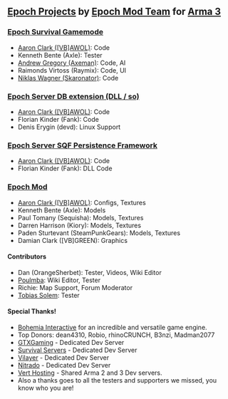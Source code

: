 ## [Epoch Projects](https://github.com/EpochModTeam) by [Epoch Mod Team](https://github.com/orgs/EpochModTeam/people) for [Arma 3](https://arma3.com/)


### [Epoch Survival Gamemode](https://github.com/EpochModTeam/Epoch)

* [Aaron Clark ([VB]AWOL)](http://epochmod.com): Code
* Kenneth Bente (Axle): Tester
* [Andrew Gregory (Axeman)](http://thefreezer.co.uk): Code, AI
* Raimonds Virtoss (Raymix): Code, UI
* [Niklas Wagner (Skaronator)](https://skaronator.com): Code

### [Epoch Server DB extension (DLL / so)](https://github.com/EpochModTeam/EpochServer)

* [Aaron Clark ([VB]AWOL)](http://epochmod.com): Code
* Florian Kinder (Fank): Code
* Denis Erygin (devd): Linux Support

### [Epoch Server SQF Persistence Framework](https://github.com/EpochModTeam/EpochServerCore)

* [Aaron Clark ([VB]AWOL)](http://epochmod.com): Code
* Florian Kinder (Fank): DLL Code

### [Epoch Mod](http://steamcommunity.com/sharedfiles/filedetails/?id=421839251)

* [Aaron Clark ([VB]AWOL)](http://epochmod.com): Configs, Textures
* Kenneth Bente (Axle): Models
* Paul Tomany (Sequisha): Models, Textures
* Darren Harrison (Kiory): Models, Textures
* Paden Sturtevant (SteamPunkGears): Models, Textures
* Damian Clark ([VB]GREEN): Graphics

#### Contributors

* Dan (OrangeSherbet): Tester, Videos, Wiki Editor
* [Poulmba](https://www.youtube.com/user/poulmba): Wiki Editor, Tester
* Richie: Map Support, Forum Moderator
* [Tobias Solem](http://whatthepoch.com/): Tester

#### Special Thanks!

* [Bohemia Interactive](http://bistudio.com) for an incredible and versatile game engine.
* Top Donors: dean4310, Robio, rhinoCRUNCH, B3nzi, Madman2077
* [GTXGaming](http://www.gtxgaming.co.uk) - Dedicated Dev Server
* [Survival Servers](https://www.survivalservers.com) - Dedicated Dev Server
* [Vilayer](https://www.vilayer.com) - Dedicated Dev Server
* [Nitrado](https://server.nitrado.net) - Dedicated Dev Server
* [Vert Hosting](https://verthosting.com) - Shared Arma 2 and 3 Dev servers.
* Also a thanks goes to all the testers and supporters we missed, you know who you are!
